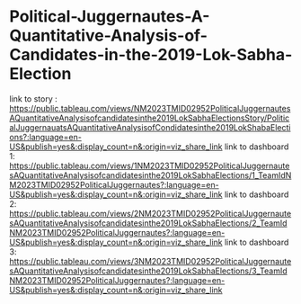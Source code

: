 # Political-Juggernautes-A-Quantitative-Analysis-of-Candidates-in-the-2019-Lok-Sabha-Election
link to story      : https://public.tableau.com/views/NM2023TMID02952PoliticalJuggernautesAQuantitativeAnalysisofcandidatesinthe2019LokSabhaElectionsStory/PoliticalJuggernauatsAQuantitativeAnalysisofCondidatesinthe2019LokShabaElections?:language=en-US&publish=yes&:display_count=n&:origin=viz_share_link 
link to dashboard 1: https://public.tableau.com/views/1NM2023TMID02952PoliticalJuggernautesAQuantitativeAnalysisofcandidatesinthe2019LokSabhaElections/1_TeamIdNM2023TMID02952PoliticalJuggernautes?:language=en-US&publish=yes&:display_count=n&:origin=viz_share_link
link to dashboard 2: https://public.tableau.com/views/2NM2023TMID02952PoliticalJuggernautesAQuantitativeAnalysisofcandidatesinthe2019LokSabhaElections/2_TeamIdNM2023TMID02952PoliticalJuggernautes?:language=en-US&publish=yes&:display_count=n&:origin=viz_share_link
link to dashboard 3: https://public.tableau.com/views/3NM2023TMID02952PoliticalJuggernautesAQuantitativeAnalysisofcandidatesinthe2019LokSabhaElections/3_TeamIdNM2023TMID02952PoliticalJuggernautes?:language=en-US&publish=yes&:display_count=n&:origin=viz_share_link
